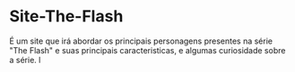 # Site-The-Flash
É um site que irá abordar os principais personagens presentes na série "The Flash" e suas principais caracteristicas, e algumas curiosidade sobre a série. l
